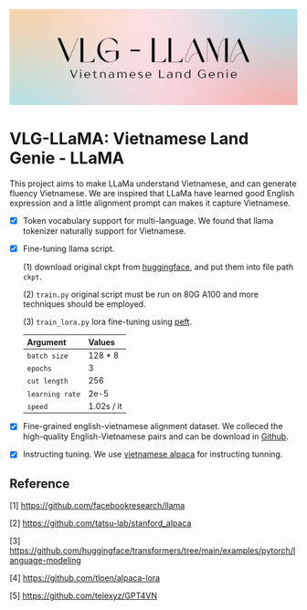 <p align="center">
     <img src="figures/vlg-llama.png" alt="logo-pic" width = "550">
     <br/>
</p> 

# VLG-LLaMA: Vietnamese Land Genie - LLaMA

This project aims to make LLaMa understand Vietnamese, and can generate fluency Vietnamese. We are inspired that LLaMa have learned good English expression and a little alignment prompt can makes it capture Vietnamese. 

- [X] Token vocabulary support for multi-language. We found that llama tokenizer naturally support for Vietnamese. 
- [X] Fine-tuning llama script.  

  (1) download original ckpt from [huggingface](https://huggingface.co/decapoda-research/llama-7b-hf), and put them into file path ```ckpt```. 

  (2) ```train.py``` original script must be run on 80G A100 and more techniques should be employed. 
  
  (3) ```train_lora.py``` lora fine-tuning using [peft](https://github.com/huggingface/peft). 
  
  | Argument | Values |
  |------|------|
  | `batch size` | 128 * 8 |
   | `epochs` | 3 |
   | `cut length` | 256 |
   | `learning rate` | 2e-5 |
   | `speed` | 1.02s / it |
  
  
- [X] Fine-grained english-vietnamese alignment dataset. We colleced the high-quality English-Vietnamese pairs and can be download in [Github](https://github.com/VinAIResearch/PhoMT). 

[//]: # (     We also found that [BELLE]&#40;https://github.com/LianjiaTech/BELLE&#41; provide ckpts and inese dataset, strongly recommended to refer it. )

- [X] Instructing tuning. We use [vietnamese alpaca](https://github.com/telexyz/GPT4VN) for instructing tunning. 

[//]: # (- [X] Open source [checkpoints]&#40;https://huggingface.co/feizhengcong/MLE-LLaMA/blob/main/README.md&#41;, gradio scripts and cases. )

[//]: # (     We found that LLaMA model tends to generate long sentences. )

[//]: # (<p align="center">)

[//]: # (     <img src="figures/case1.png" alt="case1" width = "1050">)

[//]: # (     <br/>)

[//]: # (</p> )

[//]: # ()
[//]: # (<p align="center">)

[//]: # (     <img src="figures/case2.png" alt="case2" width = "1050">)

[//]: # (     <br/>)

[//]: # (</p> )

[//]: # ()
[//]: # (<p align="center">)

[//]: # (     <img src="figures/case3.png" alt="case3" width = "1050">)

[//]: # (     <br/>)

[//]: # (</p> )



## Reference 
[1] https://github.com/facebookresearch/llama 

[2] https://github.com/tatsu-lab/stanford_alpaca 

[3] https://github.com/huggingface/transformers/tree/main/examples/pytorch/language-modeling

[4] https://github.com/tloen/alpaca-lora

[5] https://github.com/telexyz/GPT4VN

